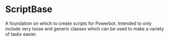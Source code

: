 # ScriptBase

A foundation on which to create scripts for Powerbot. Intended to only include very loose and generic classes which can be used to
make a variety of tasks easier. 

